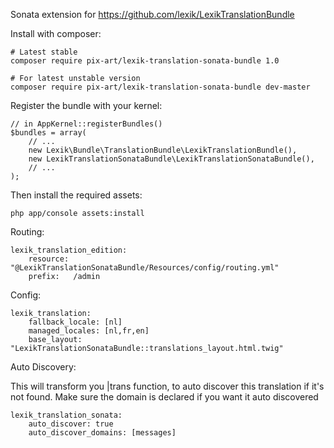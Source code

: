 Sonata extension for https://github.com/lexik/LexikTranslationBundle

Install with composer:

    # Latest stable
    composer require pix-art/lexik-translation-sonata-bundle 1.0
    
    # For latest unstable version
    composer require pix-art/lexik-translation-sonata-bundle dev-master

Register the bundle with your kernel:

    // in AppKernel::registerBundles()
    $bundles = array(
        // ...
        new Lexik\Bundle\TranslationBundle\LexikTranslationBundle(),
        new LexikTranslationSonataBundle\LexikTranslationSonataBundle(),
        // ...
    );

Then install the required assets:

    php app/console assets:install
    
Routing:
    
    lexik_translation_edition:
        resource: "@LexikTranslationSonataBundle/Resources/config/routing.yml"
        prefix:   /admin
        
Config:

    lexik_translation:
        fallback_locale: [nl]
        managed_locales: [nl,fr,en]
        base_layout: "LexikTranslationSonataBundle::translations_layout.html.twig"
        
Auto Discovery:
    
This will transform you |trans function, to auto discover this translation if it's not found.
Make sure the domain is declared if you want it auto discovered

    lexik_translation_sonata:
        auto_discover: true
        auto_discover_domains: [messages]